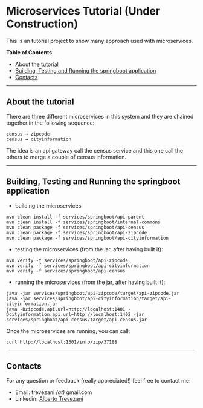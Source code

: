 # Microservices Tutorial (Under Construction)

This is an tutorial project to show many approach used with microservices.

**Table of Contents**
* [About the tutorial](#about-the-tutorial)
* [Building, Testing and Running the springboot application](#building-testing-and-running-the-springboot-application)
* [Contacts](#contacts)

***

## About the tutorial

There are three different microservices in this system and they are chained together in the following sequence:

```
census → zipcode
census → cityinformation
```

The idea is an api gateway call the census service and this one call the others to merge a couple of census information.

***

## Building, Testing and Running the springboot application

* building the microservices:
```
mvn clean install -f services/springboot/api-parent
mvn clean install -f services/springboot/internal-commons
mvn clean package -f services/springboot/api-census
mvn clean package -f services/springboot/api-zipcode
mvn clean package -f services/springboot/api-cityinformation
```
* testing the microservices (from the jar, after having built it):
```
mvn verify -f services/springboot/api-zipcode
mvn verify -f services/springboot/api-cityinformation
mvn verify -f services/springboot/api-census
```
* running the microservices (from the jar, after having built it):
```
java -jar services/springboot/api-zipcode/target/api-zipcode.jar
java -jar services/springboot/api-cityinformation/target/api-cityinformation.jar
java -Dzipcode.api.url=http://localhost:1401 -Dcityinformation.api.url=http://localhost:1402 -jar services/springboot/api-census/target/api-census.jar
```

Once the microservices are running, you can call:
```
curl http://localhost:1301/info/zip/37188
```

***

## Contacts
For any question or feedback (really appreciated!) feel free to contact me:
* Email: trevezani _(at)_ gmail.com
* Linkedin: [Alberto Trevezani](https://www.linkedin.com/in/albertotrevezani)
